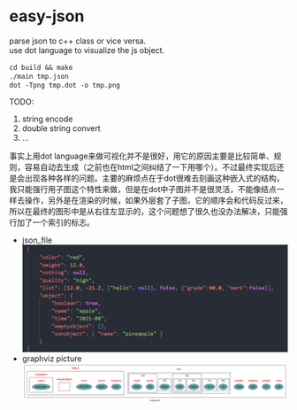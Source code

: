 # easy-json
parse json to c++ class or vice versa.  
use dot language to visualize the js object.
```shell
cd build && make
./main tmp.json
dot -Tpng tmp.dot -o tmp.png
```  
TODO:
1. string encode
2. double string convert
3. ...  

事实上用dot language来做可视化并不是很好，用它的原因主要是比较简单、规则，容易自动去生成（之前也在html之间纠结了一下用哪个）。不过最终实现后还是会出现各种各样的问题。主要的麻烦点在于dot很难去刻画这种嵌入式的结构，我只能强行用子图这个特性来做，但是在dot中子图并不是很灵活，不能像结点一样去操作，另外是在渲染的时候，如果外层套了子图，它的顺序会和代码反过来，所以在最终的图形中是从右往左显示的，这个问题想了很久也没办法解决，只能强行加了一个索引的标志。

+ json_file
![json_file](img/1.png)
+ graphviz picture
![json_file](img/2.png)

